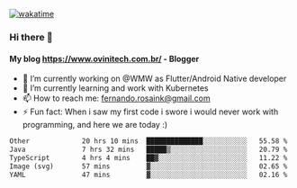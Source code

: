 [![wakatime](https://wakatime.com/badge/user/d5892087-17e6-46ab-8384-91a71a9b88d8.svg)](https://wakatime.com/@d5892087-17e6-46ab-8384-91a71a9b88d8)
### Hi there 👋

#### My blog https://www.ovinitech.com.br/ - Blogger

- 🔭 I’m currently working on @WMW as Flutter/Android Native developer
- 🌱 I’m currently learning and work with Kubernetes
- 📫 How to reach me: fernando.rosaink@gmail.com 
- ⚡ Fun fact: When i saw my first code i swore i would never work with programming, and here we are today :)

<!--START_SECTION:waka-->

```txt
Other             20 hrs 10 mins  ██████████████░░░░░░░░░░░   55.58 %
Java              7 hrs 32 mins   █████▒░░░░░░░░░░░░░░░░░░░   20.79 %
TypeScript        4 hrs 4 mins    ██▓░░░░░░░░░░░░░░░░░░░░░░   11.22 %
Image (svg)       57 mins         ▓░░░░░░░░░░░░░░░░░░░░░░░░   02.65 %
YAML              47 mins         ▓░░░░░░░░░░░░░░░░░░░░░░░░   02.16 %
```

<!--END_SECTION:waka-->

